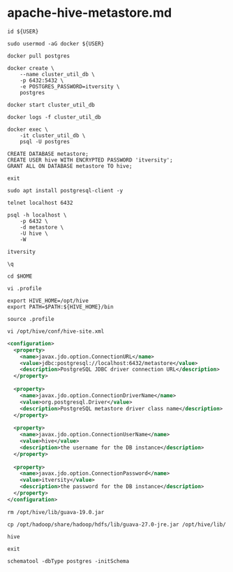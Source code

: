 # apache-hive-metastore.md

```SHELL
id ${USER}
```
```SHELL
sudo usermod -aG docker ${USER}
```

```SHELL
docker pull postgres
```
```SHELL
docker create \
    --name cluster_util_db \
    -p 6432:5432 \
    -e POSTGRES_PASSWORD=itversity \
    postgres
```

```SHELL
docker start cluster_util_db
```

```SHELL
docker logs -f cluster_util_db
```

```SHELL
docker exec \
    -it cluster_util_db \
    psql -U postgres
```

```SHELL
CREATE DATABASE metastore;
CREATE USER hive WITH ENCRYPTED PASSWORD 'itversity';
GRANT ALL ON DATABASE metastore TO hive;
```


```SHELL
exit
```

```SHELL
sudo apt install postgresql-client -y
```
```SHELL
telnet localhost 6432
```
```SHELL
psql -h localhost \
    -p 6432 \
    -d metastore \
    -U hive \
    -W

itversity

\q
```

```SHELL
cd $HOME
```
```SHELL
vi .profile
```

```SHELL
export HIVE_HOME=/opt/hive
export PATH=$PATH:${HIVE_HOME}/bin
```

```SHELL
source .profile
```

```SHELL
vi /opt/hive/conf/hive-site.xml
```

```XML
<configuration>
  <property>
    <name>javax.jdo.option.ConnectionURL</name>
    <value>jdbc:postgresql://localhost:6432/metastore</value>
    <description>PostgreSQL JDBC driver connection URL</description>
  </property>
 
  <property>
    <name>javax.jdo.option.ConnectionDriverName</name>
    <value>org.postgresql.Driver</value>
    <description>PostgreSQL metastore driver class name</description>
  </property>
 
  <property>
    <name>javax.jdo.option.ConnectionUserName</name>
    <value>hive</value>
    <description>the username for the DB instance</description>
  </property>
 
  <property>
    <name>javax.jdo.option.ConnectionPassword</name>
    <value>itversity</value>
    <description>the password for the DB instance</description>
  </property>
</configuration>
```


```SHELL
rm /opt/hive/lib/guava-19.0.jar
```

```SHELL
cp /opt/hadoop/share/hadoop/hdfs/lib/guava-27.0-jre.jar /opt/hive/lib/
```

```SHELL
hive
```

```SHELL
exit
```

```SHELL
schematool -dbType postgres -initSchema
```
